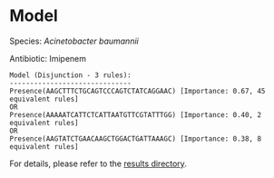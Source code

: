 
# Model

Species: *Acinetobacter baumannii*

Antibiotic: Imipenem

```
Model (Disjunction - 3 rules):
------------------------------
Presence(AAGCTTTCTGCAGTCCCAGTCTATCAGGAAC) [Importance: 0.67, 45 equivalent rules]
OR
Presence(AAAAATCATTCTCATTAATGTTCGTATTTGG) [Importance: 0.40, 2 equivalent rules]
OR
Presence(AAGTATCTGAACAAGCTGGACTGATTAAAGC) [Importance: 0.38, 8 equivalent rules]

```

For details, please refer to the [results directory](../../../../../results/scm_b/acinetobacter%20baumannii/imipenem/repeat_3/).


